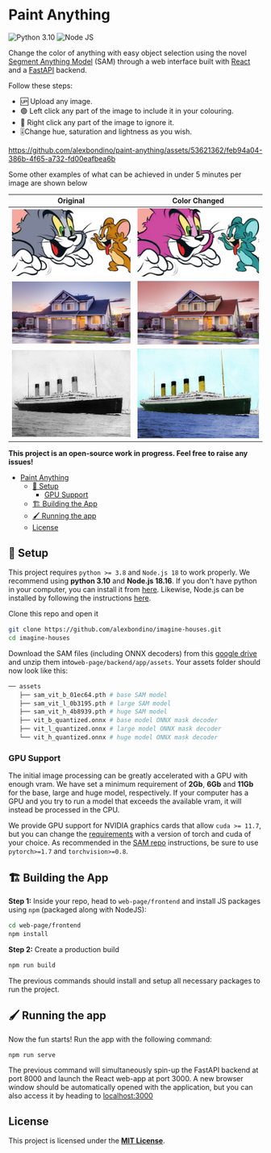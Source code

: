 # Paint Anything

![Python 3.10](https://img.shields.io/badge/python-3.10-blue.svg)
![Node JS](https://img.shields.io/badge/nodejs-18.16-green.svg)

Change the color of anything with easy object selection using the novel [Segment Anything Model](https://github.com/facebookresearch/segment-anything) (SAM) through a web interface built with [React](https://react.dev/) and a [FastAPI](https://fastapi.tiangolo.com/) backend.

Follow these steps:

- 🆙 Upload any image.
- 🟢 Left click any part of the image to include it in your colouring.
- 🔴 Right click any part of the image to ignore it.
- 🎚️Change hue, saturation and lightness as you wish.

https://github.com/alexbondino/paint-anything/assets/53621362/feb94a04-386b-4f65-a732-fd00eafbea6b

Some other examples of what can be achieved in under 5 minutes per image are shown below

|              Original               |               Color Changed               |
| :---------------------------------: | :---------------------------------------: |
| ![](figures/bolincheybochinche.jpg) | ![](figures/bolincheybochincheremake.png) |
|       ![](figures/house.jpg)        |     ![](figures/houseremastered.png)      |
|      ![](figures/titanic.png)       |       ![](figures/titanic-redo.png)       |


__This project is an open-source work in progress. Feel free to raise any issues!__

- [Paint Anything](#paint-anything)
  - [🔧 Setup](#-setup)
    - [GPU Support](#gpu-support)
  - [🏗️ Building the App](#️-building-the-app)
  - [🖌️ Running the app](#️-running-the-app)
  - [License](#license)


## 🔧 Setup

This project requires `python >= 3.8` and `Node.js 18` to work properly. We recommend using **python 3.10** and **Node.js 18.16**. If you don't have python in your computer, you can install it from [here](https://www.python.org/downloads/release/python-3100/). Likewise, Node.js can be installed by following the instructions [here](https://nodejs.org/).

Clone this repo and open it

```bash
git clone https://github.com/alexbondino/imagine-houses.git
cd imagine-houses
```

Download the SAM files (including ONNX decoders) from this [google drive](https://drive.google.com/drive/folders/1JVL1oGfZWsSuO4RpmSOw2UKkNObsnVtn?usp=drive_link) and unzip them into`web-page/backend/app/assets`. Your assets folder should now look like this:

```python
── assets
   ├── sam_vit_b_01ec64.pth # base SAM model
   ├── sam_vit_l_0b3195.pth # large SAM model
   ├── sam_vit_h_4b8939.pth # huge SAM model
   ├── vit_b_quantized.onnx # base model ONNX mask decoder
   ├── vit_l_quantized.onnx # large model ONNX mask decoder
   └── vit_h_quantized.onnx # huge model ONNX mask decoder
```

### GPU Support

The initial image processing can be greatly accelerated with a GPU with enough vram. We have set a minimum requirement of **2Gb**, **6Gb** and **11Gb** for the base, large and huge model, respectively. If your computer has a GPU and you try to run a model that exceeds the available vram, it will instead be processed in the CPU.

We provide GPU support for NVIDIA graphics cards that allow `cuda >= 11.7`, but you can change the [requirements](web-page/backend/app/requirements.txt) with a version of torch and cuda of your choice. As recommended in the [SAM repo](https://github.com/facebookresearch/segment-anything) instructions, be sure to use `pytorch>=1.7` and `torchvision>=0.8`.

## 🏗️ Building the App

__Step 1:__ Inside your repo, head to `web-page/frontend` and install JS packages using `npm` (packaged along with NodeJS):

```bash
cd web-page/frontend
npm install
```

__Step 2:__ Create a production build

```bash
npm run build
```
The previous commands should install and setup all necessary packages to run the project.

## 🖌️ Running the app

Now the fun starts! Run the app with the following command:

```bash
npm run serve
```

The previous command will simultaneously spin-up the FastAPI backend at port 8000 and launch the React web-app at port 3000. A new browser window should be automatically opened with the application, but you can also access it by heading to [localhost:3000](http://localhost:3000)

## License

This project is licensed under the [**MIT License**](LICENSE).
